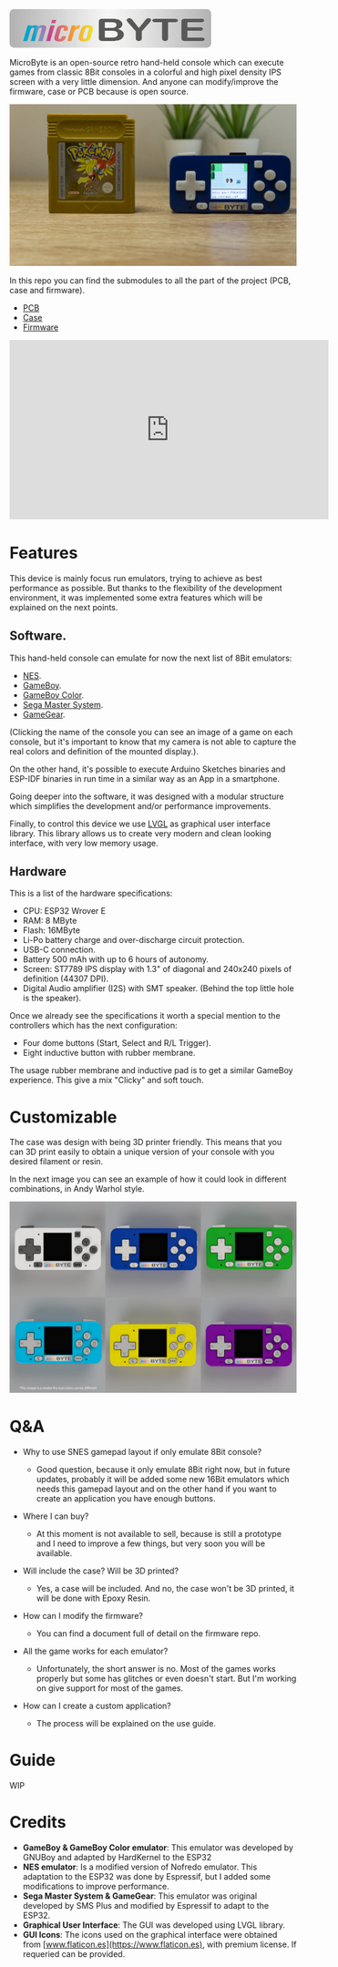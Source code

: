 ![](images/microByte_logo.png)

MicroByte is an open-source retro hand-held console which can execute games from classic 8Bit consoles in a colorful and high pixel density IPS screen with a very little dimension. And anyone can modify/improve the firmware, case or PCB because is open source.

![](images/microByte_comparation.jpg)

In this repo you can find the submodules to all the part of the project (PCB, case and firmware).

- [PCB](https://github.com/jfm92/microByte_PCB)
- [Case](https://github.com/jfm92/microByte_case)
- [Firmware](https://github.com/jfm92/microByte_firmware)

<iframe width="560" height="315" src="https://www.youtube.com/embed/g1zqmEbpWG0" frameborder="0" allow="accelerometer; autoplay; clipboard-write; encrypted-media; gyroscope; picture-in-picture" allowfullscreen></iframe>

# Features

This device is mainly focus run emulators, trying to achieve as best performance as possible. But thanks to the flexibility of the development environment, it was implemented some extra features which will be explained on the next points.

## Software.

This hand-held console can emulate for now the next list of 8Bit emulators:
- [NES](images/microByte_nes_contra.JPG).
- [GameBoy](images/microByte_gb_donkey.JPG).
- [GameBoy Color](images/microByte_gbc_zelda.JPG).
- [Sega Master System](images/microByte_sms_outrun.JPG).
- [GameGear](images/microByte_gg_sonic.JPG).

(Clicking the name of the console you can see an image of a game on each console, but it's important to know that my camera is not able to capture the real colors and definition of the mounted display.).

On the other hand, it's possible to execute Arduino Sketches binaries and ESP-IDF binaries in run time in a similar way as an App in a smartphone.

Going deeper into the software, it was designed with a modular structure which simplifies the development and/or performance improvements.

Finally, to control this device we use [LVGL](https://lvgl.io/) as graphical user interface library. This library allows us to create very modern and clean looking interface, with very low memory usage.


## Hardware

This is a list of the hardware specifications:

- CPU: ESP32 Wrover E
- RAM: 8 MByte
- Flash: 16MByte
- Li-Po battery charge and over-discharge circuit protection.
- USB-C connection.
- Battery 500 mAh with up to 6 hours of autonomy.
- Screen: ST7789 IPS display with 1.3" of diagonal and 240x240 pixels of definition (44307 DPI).
- Digital Audio amplifier (I2S) with SMT speaker. (Behind the top little hole is the speaker).

Once we already see the specifications it worth a special mention to the controllers which has the next configuration:

- Four dome buttons (Start, Select and R/L Trigger).
- Eight inductive button with rubber membrane.

The usage rubber membrane and inductive pad is to get a similar GameBoy experience. This give a mix "Clicky" and soft touch.


# Customizable

The case was design with being 3D printer friendly. This means that you can 3D print easily to obtain a unique version of your console with you desired filament or resin.

In the next image you can see an example of how it could look in different combinations, in Andy Warhol style.


![](images/microByte_colors.png)

# Q&A

- Why to use SNES gamepad layout if only emulate 8Bit console?
    - Good question, because it only emulate 8Bit right now, but in future updates, probably it will be added some new 16Bit emulators which needs this gamepad layout and on the other hand if you want to create an application you have enough buttons.

- Where I can buy?
    - At this moment is not available to sell, because is still a prototype and I need to improve a few things, but very soon you will be available.

- Will include the case? Will be 3D printed?
    - Yes, a case will be included. And no, the case won't be 3D printed, it will be done with Epoxy Resin.

- How can I modify the firmware?
    - You can find a document full of detail on the firmware repo.

- All the game works for each emulator?
    - Unfortunately, the short answer is no. Most of the games works properly but some has glitches or even doesn't start. But I'm working on give support for most of the games.

- How can I create a custom application?
    - The process will be explained on the use guide.


# Guide

WIP

# Credits

- **GameBoy & GameBoy Color emulator**: This emulator was developed by GNUBoy and adapted by HardKernel to the ESP32
- **NES emulator**: Is a modified version of Nofredo emulator. This adaptation to the ESP32 was done by Espressif, but I added some modifications to improve performance.
- **Sega Master System & GameGear**: This emulator was original developed by SMS Plus and modified by Espressif to adapt to the ESP32.
- **Graphical User Interface**: The GUI was developed using LVGL library.
- **GUI Icons**: The icons used on the graphical interface were obtained from [www.flaticon.es](https://www.flaticon.es), with premium license. If requeried can be provided.













